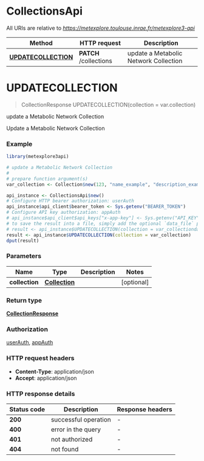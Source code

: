 # CollectionsApi

All URIs are relative to *https://metexplore.toulouse.inrae.fr/metexplore3-api*

Method | HTTP request | Description
------------- | ------------- | -------------
[**UPDATECOLLECTION**](CollectionsApi.md#UPDATECOLLECTION) | **PATCH** /collections | update a Metabolic Network Collection


# **UPDATECOLLECTION**
> CollectionResponse UPDATECOLLECTION(collection = var.collection)

update a Metabolic Network Collection

Update a Metabolic Network Collection

### Example
```R
library(metexplore3api)

# update a Metabolic Network Collection
#
# prepare function argument(s)
var_collection <- Collection$new(123, "name_example", "description_example", 123) # Collection |  (Optional)

api_instance <- CollectionsApi$new()
# Configure HTTP bearer authorization: userAuth
api_instance$api_client$bearer_token <- Sys.getenv("BEARER_TOKEN")
# Configure API key authorization: appAuth
# api_instance$api_client$api_keys["x-app-key"] <- Sys.getenv("API_KEY")
# to save the result into a file, simply add the optional `data_file` parameter, e.g.
# result <- api_instance$UPDATECOLLECTION(collection = var_collectiondata_file = "result.txt")
result <- api_instance$UPDATECOLLECTION(collection = var_collection)
dput(result)
```

### Parameters

Name | Type | Description  | Notes
------------- | ------------- | ------------- | -------------
 **collection** | [**Collection**](Collection.md)|  | [optional] 

### Return type

[**CollectionResponse**](CollectionResponse.md)

### Authorization

[userAuth](../README.md#userAuth), [appAuth](../README.md#appAuth)

### HTTP request headers

 - **Content-Type**: application/json
 - **Accept**: application/json

### HTTP response details
| Status code | Description | Response headers |
|-------------|-------------|------------------|
| **200** | successful operation |  -  |
| **400** | error in the query |  -  |
| **401** | not authorized |  -  |
| **404** | not found |  -  |

